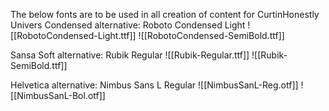 
The below fonts are to be used in all creation of content for CurtinHonestly
Univers Condensed alternative: 
Roboto Condensed Light
![[RobotoCondensed-Light.ttf]]
![[RobotoCondensed-SemiBold.ttf]]


Sansa Soft alternative: 
Rubik Regular
![[Rubik-Regular.ttf]]
![[Rubik-SemiBold.ttf]]


Helvetica alternative: 
Nimbus Sans L Regular
![[NimbusSanL-Reg.otf]]
![[NimbusSanL-Bol.otf]]
